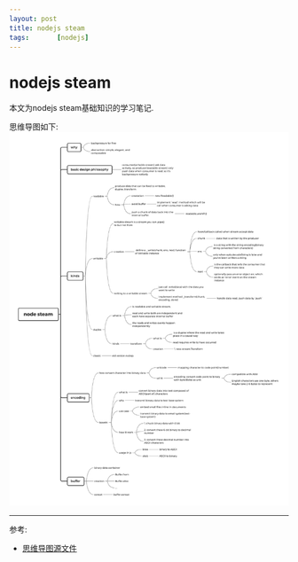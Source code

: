 ```yaml
---
layout: post
title: nodejs steam
tags:       [nodejs]
---
```


# nodejs steam
本文为nodejs steam基础知识的学习笔记.

思维导图如下:
![思维导图](https://github.com/jituanlin/public-docs/blob/master/public-mindmaps/node%20steam.png?raw=true)

--- 
参考:
- [思维导图源文件](https://github.com/jituanlin/public-docs/blob/master/public-mindmaps/node%20steam.xmind)
